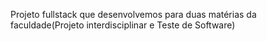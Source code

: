 Projeto fullstack que desenvolvemos para duas matérias da faculdade(Projeto interdisciplinar e Teste de Software)
